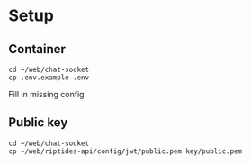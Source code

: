 # Setup

## Container

```
cd ~/web/chat-socket
cp .env.example .env
```

Fill in missing config

## Public key

```
cd ~/web/chat-socket
cp ~/web/riptides-api/config/jwt/public.pem key/public.pem
```